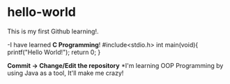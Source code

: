 # hello-world
This is my first Github learning!.

-I have learned **C Programming**!
  #include<stdio.h>
    int main(void){
      printf("Hello World!");
      return 0;
    }
    
 **Commit -> Change/Edit the repository**
  *I'm learning OOP Programming by using Java as a tool, It'll make me crazy!
